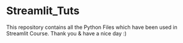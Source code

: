 # Streamlit_Tuts
This repository contains all the Python Files which have been used in Streamlit Course.
Thank you & have a nice day :)
